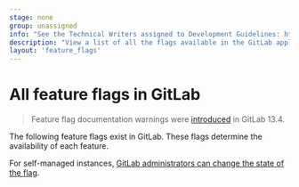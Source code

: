 ```yaml
---
stage: none
group: unassigned
info: "See the Technical Writers assigned to Development Guidelines: https://handbook.gitlab.com/handbook/product/ux/technical-writing/#assignments-to-development-guidelines"
description: "View a list of all the flags available in the GitLab application."
layout: 'feature_flags'
---
```


# All feature flags in GitLab

> Feature flag documentation warnings were [introduced](https://gitlab.com/gitlab-org/gitlab/-/issues/227806) in GitLab 13.4.

The following feature flags exist in GitLab. These flags determine the availability of each feature.

For self-managed instances, [GitLab administrators can change the state of the flag](../administration/feature_flags.md).
